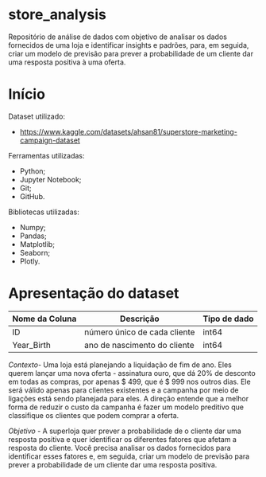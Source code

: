 # store_analysis

Repositório de análise de dados com objetivo de analisar os dados fornecidos de uma loja e identificar insights e padrões, para, em seguida, criar um modelo de previsão para prever a probabilidade de um cliente dar uma resposta positiva à uma oferta.

# Início
Dataset utilizado:
* https://www.kaggle.com/datasets/ahsan81/superstore-marketing-campaign-dataset

Ferramentas utilizadas:
* Python;
* Jupyter Notebook;
* Git;
* GitHub.

Bibliotecas utilizadas:
* Numpy;
* Pandas;
* Matplotlib;
* Seaborn;
* Plotly.

# Apresentação do dataset
|Nome da Coluna|Descrição|Tipo de dado|
|--------------|---------|------------|
|ID|número único de cada cliente|int64|
|Year_Birth|ano de nascimento do cliente|int64|





*Contexto*- Uma loja está planejando a liquidação de fim de ano. Eles querem lançar uma nova oferta - assinatura ouro, que dá 20% de desconto em todas as compras, por apenas $ 499, que é $ 999 nos outros dias. Ele será válido apenas para clientes existentes e a campanha por meio de ligações está sendo planejada para eles. A direção entende que a melhor forma de reduzir o custo da campanha é fazer um modelo preditivo que classifique os clientes que podem comprar a oferta.

*Objetivo* - A superloja quer prever a probabilidade de o cliente dar uma resposta positiva e quer identificar os diferentes fatores que afetam a resposta do cliente. Você precisa analisar os dados fornecidos para identificar esses fatores e, em seguida, criar um modelo de previsão para prever a probabilidade de um cliente dar uma resposta positiva.
